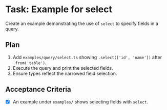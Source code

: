 # Task: Example for select

Create an example demonstrating the use of `select` to specify fields in a query.

## Plan
1. Add `examples/query/select.ts` showing `.select(['id', 'name'])` after `.from('table')`.
2. Execute the query and print the selected fields.
3. Ensure types reflect the narrowed field selection.

## Acceptance Criteria
- [x] An example under `examples/` shows selecting fields with `select`.

